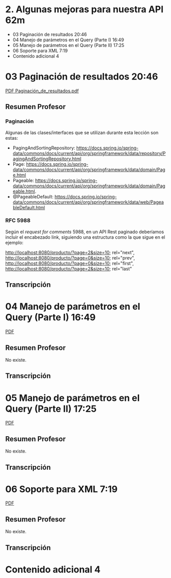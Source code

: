 # 2. Algunas mejoras para nuestra API 62m

* 03 Paginación de resultados 20:46 
* 04 Manejo de parámetros en el Query (Parte I) 16:49 
* 05 Manejo de parámetros en el Query (Parte II) 17:25 
* 06 Soporte para XML 7:19 
* Contenido adicional 4

# 03 Paginación de resultados 20:46 

[PDF Paginación_de_resultados.pdf](pdfs/01_Paginación_de_resultados.pdf)

## Resumen Profesor

### Paginación

Algunas de las clases/interfaces que se utilizan durante esta lección son estas:

* PagingAndSortingRepository: https://docs.spring.io/spring-data/commons/docs/current/api/org/springframework/data/repository/PagingAndSortingRepository.html
* Page: https://docs.spring.io/spring-data/commons/docs/current/api/org/springframework/data/domain/Page.html
* Pageable: https://docs.spring.io/spring-data/commons/docs/current/api/org/springframework/data/domain/Pageable.html.
* @PageableDefault: https://docs.spring.io/spring-data/commons/docs/current/api/org/springframework/data/web/PageableDefault.html

### RFC 5988

Según el *request for comments* 5988, en un API Rest paginado deberíamos incluir el encabezado link, siguiendo una estructura como la que sigue en el ejemplo:

<http://localhost:8080/producto/?page=2&size=10>; rel="next", <http://localhost:8080/producto/?page=0&size=10>; rel="prev", <http://localhost:8080/producto/?page=0&size=10>; rel="first", <http://localhost:8080/producto/?page=2&size=10>; rel="last"

## Transcripción

# 04 Manejo de parámetros en el Query (Parte I) 16:49 

[PDF ](pdfs/)

## Resumen Profesor

No existe.

## Transcripción


# 05 Manejo de parámetros en el Query (Parte II) 17:25 

[PDF ](pdfs/)

## Resumen Profesor

No existe.

## Transcripción

# 06 Soporte para XML 7:19 

[PDF ](pdfs/)

## Resumen Profesor

No existe.

## Transcripción


# Contenido adicional 4
